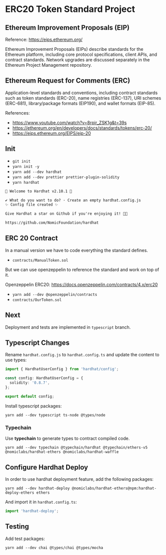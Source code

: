 # ERC20 Token Standard Project

## Ethereum Improvement Proposals (EIP)

Reference: <https://eips.ethereum.org/>

Ethereum Improvement Proposals (EIPs) describe standards for the Ethereum platform, including core protocol specifications, client APIs, and contract standards. Network upgrades are discussed separately in the Ethereum Project Management repository.

## Ethereum Request for Comments (ERC)

Application-level standards and conventions, including contract standards such as token standards (ERC-20), name registries (ERC-137), URI schemes (ERC-681), library/package formats (EIP190), and wallet formats (EIP-85).

References:

- <https://www.youtube.com/watch?v=8rpir_ZSK1g&t=39s>
- <https://ethereum.org/en/developers/docs/standards/tokens/erc-20/>
- <https://eips.ethereum.org/EIPS/eip-20>

## Init

- `git init`
- `yarn init -y`
- `yarn add --dev hardhat`
- `yarn add --dev prettier prettier-plugin-solidity`
- `yarn hardhat`

```txt
👷 Welcome to Hardhat v2.10.1 👷‍

✔ What do you want to do? · Create an empty hardhat.config.js
✨ Config file created ✨

Give Hardhat a star on Github if you're enjoying it! 💞✨

https://github.com/NomicFoundation/hardhat
```

## ERC 20 Contract

In a manual version we have to code everything the standard defines.

- `contracts/ManualToken.sol`

But we can use openzeppelin to reference the standard and work on top of it.

Openzeppelin ERC20: <https://docs.openzeppelin.com/contracts/4.x/erc20>

- `yarn add --dev @openzeppelin/contracts`
- `contracts/OurToken.sol`

## Next

Deployment and tests are implemented in `typescript` branch.

## Typescript Changes

Rename `hardhat.config.js` to `hardhat.config.ts` and update the content to use types:

```ts
import { HardhatUserConfig } from 'hardhat/config';

const config: HardhatUserConfig = {
  solidity: '0.8.7',
};

export default config;
```

Install typescript packages:

`yarn add --dev typescript ts-node @types/node`

### Typechain

Use **typechain** to generate types to contract compiled code.

`yarn add --dev typechain @typechain/hardhat @typechain/ethers-v5 @nomiclabs/hardhat-ethers @nomiclabs/hardhat-waffle`

## Configure Hardhat Deploy

In order to use hardhat deployment feature, add the following packages:

`yarn add --dev hardhat-deploy @nomiclabs/hardhat-ethers@npm:hardhat-deploy-ethers ethers`

And import it in `hardhat.config.ts`:

```ts
import 'hardhat-deploy';
```

## Testing

Add test packages:

`yarn add --dev chai @types/chai @types/mocha`
